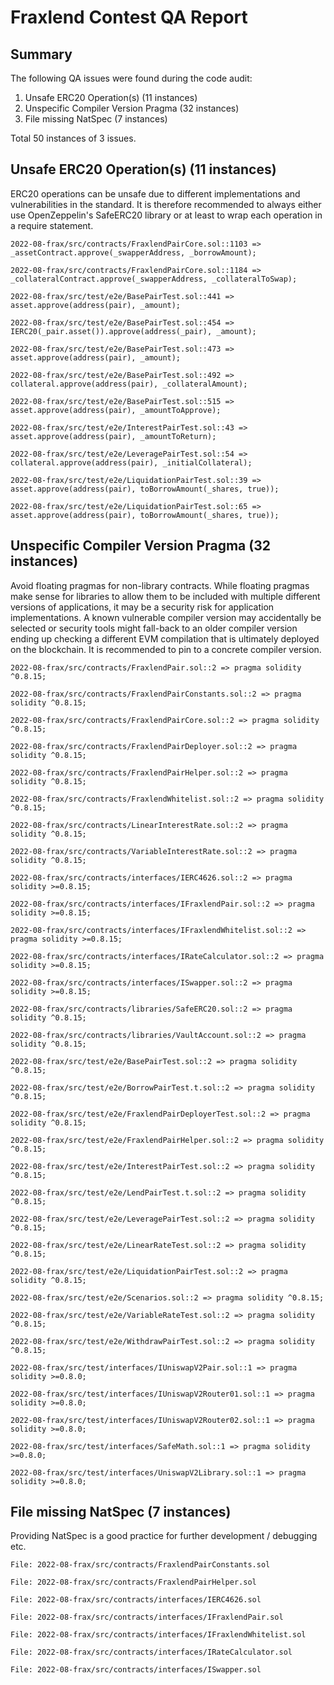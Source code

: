 # Fraxlend Contest QA Report

## Summary

The following QA issues were found during the code audit:

1. Unsafe ERC20 Operation(s) (11 instances)
2. Unspecific Compiler Version Pragma (32 instances)
3. File missing NatSpec (7 instances)

Total 50 instances of 3 issues.

## Unsafe ERC20 Operation(s) (11 instances)

ERC20 operations can be unsafe due to different implementations and vulnerabilities in the standard. It is therefore recommended to always either use OpenZeppelin's SafeERC20 library or at least to wrap each operation in a require statement.

```solidity
2022-08-frax/src/contracts/FraxlendPairCore.sol::1103 => _assetContract.approve(_swapperAddress, _borrowAmount);

2022-08-frax/src/contracts/FraxlendPairCore.sol::1184 => _collateralContract.approve(_swapperAddress, _collateralToSwap);

2022-08-frax/src/test/e2e/BasePairTest.sol::441 => asset.approve(address(pair), _amount);

2022-08-frax/src/test/e2e/BasePairTest.sol::454 => IERC20(_pair.asset()).approve(address(_pair), _amount);

2022-08-frax/src/test/e2e/BasePairTest.sol::473 => asset.approve(address(pair), _amount);

2022-08-frax/src/test/e2e/BasePairTest.sol::492 => collateral.approve(address(pair), _collateralAmount);

2022-08-frax/src/test/e2e/BasePairTest.sol::515 => asset.approve(address(pair), _amountToApprove);

2022-08-frax/src/test/e2e/InterestPairTest.sol::43 => asset.approve(address(pair), _amountToReturn);

2022-08-frax/src/test/e2e/LeveragePairTest.sol::54 => collateral.approve(address(pair), _initialCollateral);

2022-08-frax/src/test/e2e/LiquidationPairTest.sol::39 => asset.approve(address(pair), toBorrowAmount(_shares, true));

2022-08-frax/src/test/e2e/LiquidationPairTest.sol::65 => asset.approve(address(pair), toBorrowAmount(_shares, true));
```

## Unspecific Compiler Version Pragma (32 instances)

Avoid floating pragmas for non-library contracts. While floating pragmas make sense for libraries to allow them to be included with multiple different versions of applications, it may be a security risk for application implementations. A known vulnerable compiler version may accidentally be selected or security tools might fall-back to an older compiler version ending up checking a different EVM compilation that is ultimately deployed on the blockchain. It is recommended to pin to a concrete compiler version.

```solidity
2022-08-frax/src/contracts/FraxlendPair.sol::2 => pragma solidity ^0.8.15;

2022-08-frax/src/contracts/FraxlendPairConstants.sol::2 => pragma solidity ^0.8.15;

2022-08-frax/src/contracts/FraxlendPairCore.sol::2 => pragma solidity ^0.8.15;

2022-08-frax/src/contracts/FraxlendPairDeployer.sol::2 => pragma solidity ^0.8.15;

2022-08-frax/src/contracts/FraxlendPairHelper.sol::2 => pragma solidity ^0.8.15;

2022-08-frax/src/contracts/FraxlendWhitelist.sol::2 => pragma solidity ^0.8.15;

2022-08-frax/src/contracts/LinearInterestRate.sol::2 => pragma solidity ^0.8.15;

2022-08-frax/src/contracts/VariableInterestRate.sol::2 => pragma solidity ^0.8.15;

2022-08-frax/src/contracts/interfaces/IERC4626.sol::2 => pragma solidity >=0.8.15;

2022-08-frax/src/contracts/interfaces/IFraxlendPair.sol::2 => pragma solidity >=0.8.15;

2022-08-frax/src/contracts/interfaces/IFraxlendWhitelist.sol::2 => pragma solidity >=0.8.15;

2022-08-frax/src/contracts/interfaces/IRateCalculator.sol::2 => pragma solidity >=0.8.15;

2022-08-frax/src/contracts/interfaces/ISwapper.sol::2 => pragma solidity >=0.8.15;

2022-08-frax/src/contracts/libraries/SafeERC20.sol::2 => pragma solidity ^0.8.15;

2022-08-frax/src/contracts/libraries/VaultAccount.sol::2 => pragma solidity ^0.8.15;

2022-08-frax/src/test/e2e/BasePairTest.sol::2 => pragma solidity ^0.8.15;

2022-08-frax/src/test/e2e/BorrowPairTest.t.sol::2 => pragma solidity ^0.8.15;

2022-08-frax/src/test/e2e/FraxlendPairDeployerTest.sol::2 => pragma solidity ^0.8.15;

2022-08-frax/src/test/e2e/FraxlendPairHelper.sol::2 => pragma solidity ^0.8.15;

2022-08-frax/src/test/e2e/InterestPairTest.sol::2 => pragma solidity ^0.8.15;

2022-08-frax/src/test/e2e/LendPairTest.t.sol::2 => pragma solidity ^0.8.15;

2022-08-frax/src/test/e2e/LeveragePairTest.sol::2 => pragma solidity ^0.8.15;

2022-08-frax/src/test/e2e/LinearRateTest.sol::2 => pragma solidity ^0.8.15;

2022-08-frax/src/test/e2e/LiquidationPairTest.sol::2 => pragma solidity ^0.8.15;

2022-08-frax/src/test/e2e/Scenarios.sol::2 => pragma solidity ^0.8.15;

2022-08-frax/src/test/e2e/VariableRateTest.sol::2 => pragma solidity ^0.8.15;

2022-08-frax/src/test/e2e/WithdrawPairTest.sol::2 => pragma solidity ^0.8.15;

2022-08-frax/src/test/interfaces/IUniswapV2Pair.sol::1 => pragma solidity >=0.8.0;

2022-08-frax/src/test/interfaces/IUniswapV2Router01.sol::1 => pragma solidity >=0.8.0;

2022-08-frax/src/test/interfaces/IUniswapV2Router02.sol::1 => pragma solidity >=0.8.0;

2022-08-frax/src/test/interfaces/SafeMath.sol::1 => pragma solidity >=0.8.0;

2022-08-frax/src/test/interfaces/UniswapV2Library.sol::1 => pragma solidity >=0.8.0;
```

## File missing NatSpec (7 instances)

Providing NatSpec is a good practice for further development / debugging etc.

```solidity
File: 2022-08-frax/src/contracts/FraxlendPairConstants.sol

File: 2022-08-frax/src/contracts/FraxlendPairHelper.sol

File: 2022-08-frax/src/contracts/interfaces/IERC4626.sol

File: 2022-08-frax/src/contracts/interfaces/IFraxlendPair.sol

File: 2022-08-frax/src/contracts/interfaces/IFraxlendWhitelist.sol

File: 2022-08-frax/src/contracts/interfaces/IRateCalculator.sol

File: 2022-08-frax/src/contracts/interfaces/ISwapper.sol
```
